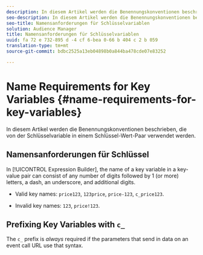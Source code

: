 ```yaml
---
description: In diesem Artikel werden die Benennungskonventionen beschrieben, die von der Schlüsselvariable in einem Schlüssel-Wert-Paar verwendet werden.
seo-description: In diesem Artikel werden die Benennungskonventionen beschrieben, die von der Schlüsselvariable in einem Schlüssel-Wert-Paar verwendet werden.
seo-title: Namensanforderungen für Schlüsselvariablen
solution: Audience Manager
title: Namensanforderungen für Schlüsselvariablen
uuid: fa 72 e 732-895 d -4 cf 6-bea 0-66 b 404 c 2 b 059
translation-type: tm+mt
source-git-commit: bdbc2525a13eb04898b0a844ba478cde07e83252

---
```



# Name Requirements for Key Variables {#name-requirements-for-key-variables}

In diesem Artikel werden die Benennungskonventionen beschrieben, die von der Schlüsselvariable in einem Schlüssel-Wert-Paar verwendet werden.

## Namensanforderungen für Schlüssel

<!-- c_tb_key_name_requirements.xml -->

In [!UICONTROL Expression Builder], the name of a key variable in a key-value pair can consist of any number of digits followed by 1 (or more) letters, a dash, an underscore, and additional digits.

* Valid key names: `price123`, `123price`, `price-123`, `c_price123`.

* Invalid key names: `123`, `price!123`.

## Prefixing Key Variables with `c_`

The `c_` prefix is *always* required if the parameters that send in data on an event call URL use that syntax.